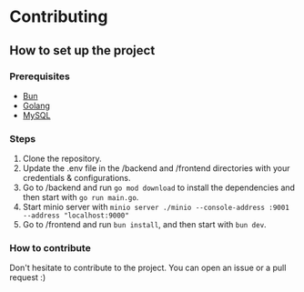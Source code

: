 # Contributing

## How to set up the project

### Prerequisites

- [Bun](https://bun.sh/)
- [Golang](https://go.dev/)
- [MySQL](https://www.mysql.com/)

### Steps

1. Clone the repository.
1. Update the .env file in the /backend and /frontend directories with your credentials & configurations.
1. Go to /backend and run `go mod download` to install the dependencies and then start with `go run main.go`.
1. Start minio server with `minio server ./minio --console-address :9001 --address "localhost:9000"`
1. Go to /frontend and run `bun install`, and then start with `bun dev`.

### How to contribute

Don't hesitate to contribute to the project. You can open an issue or a pull request :)
